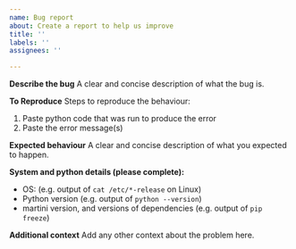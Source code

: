 ```yaml
---
name: Bug report
about: Create a report to help us improve
title: ''
labels: ''
assignees: ''

---
```


**Describe the bug**
A clear and concise description of what the bug is.

**To Reproduce**
Steps to reproduce the behaviour:
1. Paste python code that was run to produce the error
2. Paste the error message(s)

**Expected behaviour**
A clear and concise description of what you expected to happen.

**System and python details (please complete):**
 - OS: (e.g. output of `cat /etc/*-release` on Linux)
 - Python version (e.g. output of `python --version`)
 - martini version, and versions of dependencies (e.g. output of `pip freeze`)

**Additional context**
Add any other context about the problem here.
